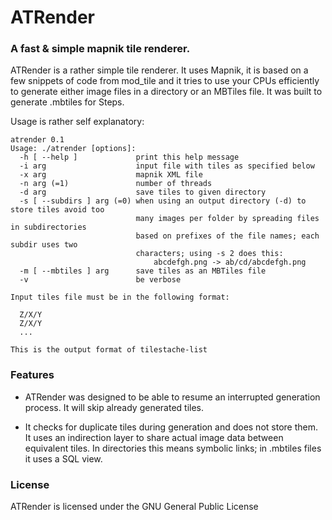 # ATRender

### A fast & simple mapnik tile renderer.

ATRender is a rather simple tile renderer. It uses Mapnik, it is based on a few snippets of code from mod_tile and it tries to use your CPUs efficiently to generate either image files in a directory or an MBTiles file. It was built to generate .mbtiles for Steps.

Usage is rather self explanatory:

```text
atrender 0.1
Usage: ./atrender [options]:
  -h [ --help ]             print this help message
  -i arg                    input file with tiles as specified below
  -x arg                    mapnik XML file
  -n arg (=1)               number of threads
  -d arg                    save tiles to given directory
  -s [ --subdirs ] arg (=0) when using an output directory (-d) to store tiles avoid too
                            many images per folder by spreading files in subdirectories
                            based on prefixes of the file names; each subdir uses two
                            characters; using -s 2 does this:
                                abcdefgh.png -> ab/cd/abcdefgh.png
  -m [ --mbtiles ] arg      save tiles as an MBTiles file
  -v                        be verbose

Input tiles file must be in the following format:

  Z/X/Y
  Z/X/Y
  ...

This is the output format of tilestache-list
```

### Features

 * ATRender was designed to be able to resume an interrupted generation process. It will skip already generated tiles.

 * It checks for duplicate tiles during generation and does not store them. It uses an indirection layer to share actual image data between equivalent tiles. In directories this means symbolic links; in .mbtiles files it uses a SQL view.

### License

ATRender is licensed under the GNU General Public License
